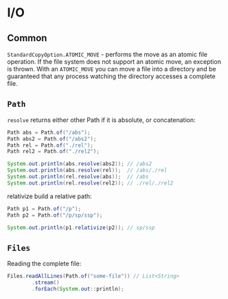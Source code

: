 # I/O

## Common

`StandardCopyOption.ATOMIC_MOVE` - performs the move as an atomic file operation. If the file system does not support an atomic move, an exception is thrown. With an `ATOMIC_MOVE` you can move a file into a directory and be guaranteed that any process watching the directory accesses a complete file.

## `Path`

`resolve` returns either other Path if it is absolute, or concatenation:

```java
Path abs = Path.of("/abs");
Path abs2 = Path.of("/abs2");
Path rel = Path.of("./rel");
Path rel2 = Path.of("./rel2");

System.out.println(abs.resolve(abs2)); // /abs2
System.out.println(abs.resolve(rel));  // /abs/./rel
System.out.println(rel.resolve(abs));  // /abs
System.out.println(rel.resolve(rel2)); // ./rel/./rel2
```

relativize build a relative path:

```java
Path p1 = Path.of("/p");
Path p2 = Path.of("/p/sp/ssp");

System.out.println(p1.relativize(p2)); // sp/ssp
```

## `Files`

Reading the complete file:

```java
Files.readAllLines(Path.of("some-file")) // List<String>
        .stream()
        .forEach(System.out::println);
```

